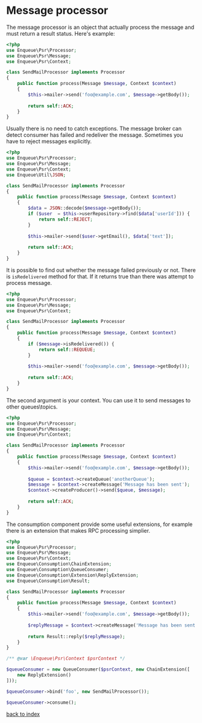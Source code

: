 # Message processor

The message processor is an object that actually process the message and must return a result status.
Here's example:

```php
<?php
use Enqueue\Psr\Processor;
use Enqueue\Psr\Message;
use Enqueue\Psr\Context;

class SendMailProcessor implements Processor
{
    public function process(Message $message, Context $context) 
    {
        $this->mailer->send('foo@example.com', $message->getBody());
        
        return self::ACK;
    }
}
```

Usually there is no need to catch exceptions. 
The message broker can detect consumer has failed and redeliver the message.
Sometimes you have to reject messages explicitly. 

```php
<?php
use Enqueue\Psr\Processor;
use Enqueue\Psr\Message;
use Enqueue\Psr\Context;
use Enqueue\Util\JSON;

class SendMailProcessor implements Processor
{
    public function process(Message $message, Context $context) 
    {
        $data = JSON::decode($message->getBody());
        if ($user  = $this->userRepository->find($data['userId'])) {
            return self::REJECT;
        }
        
        $this->mailer->send($user->getEmail(), $data['text']);
        
        return self::ACK;
    }
}
```

It is possible to find out whether the message failed previously or not. 
There is `isRedelivered` method for that. 
If it returns true than there was attempt to process message. 
   
```php
<?php
use Enqueue\Psr\Processor;
use Enqueue\Psr\Message;
use Enqueue\Psr\Context;

class SendMailProcessor implements Processor
{
    public function process(Message $message, Context $context) 
    {
        if ($message->isRedelivered()) {
            return self::REQUEUE;
        }
        
        $this->mailer->send('foo@example.com', $message->getBody());
        
        return self::ACK;
    }
}
```

The second argument is your context. You can use it to send messages to other queues\topics.
 
```php
<?php
use Enqueue\Psr\Processor;
use Enqueue\Psr\Message;
use Enqueue\Psr\Context;

class SendMailProcessor implements Processor
{
    public function process(Message $message, Context $context) 
    {
        $this->mailer->send('foo@example.com', $message->getBody());
        
        $queue = $context->createQueue('anotherQueue');
        $message = $context->createMessage('Message has been sent');
        $context->createProducer()->send($queue, $message);
        
        return self::ACK;
    }
}
```

The consumption component provide some useful extensions, for example there is an extension that makes RPC processing simplier.
 
```php
<?php
use Enqueue\Psr\Processor;
use Enqueue\Psr\Message;
use Enqueue\Psr\Context;
use Enqueue\Consumption\ChainExtension;
use Enqueue\Consumption\QueueConsumer;
use Enqueue\Consumption\Extension\ReplyExtension;
use Enqueue\Consumption\Result;

class SendMailProcessor implements Processor
{
    public function process(Message $message, Context $context) 
    {
        $this->mailer->send('foo@example.com', $message->getBody());
        
        $replyMessage = $context->createMessage('Message has been sent');
        
        return Result::reply($replyMessage);
    }
}

/** @var \Enqueue\Psr\Context $psrContext */

$queueConsumer = new QueueConsumer($psrContext, new ChainExtension([
    new ReplyExtension()
]));

$queueConsumer->bind('foo', new SendMailProcessor());

$queueConsumer->consume();
```

[back to index](../index.md)